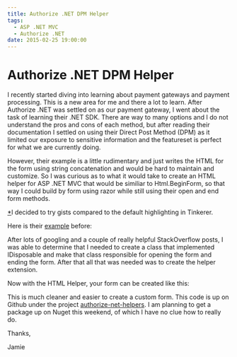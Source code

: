 ```yaml
---
title: Authorize .NET DPM Helper
tags:
  - ASP .NET MVC
  - Authorize .NET
date: 2015-02-25 19:00:00
---
```


# Authorize .NET DPM Helper

I recently started diving into learning about payment gateways and payment
processing. This is a new area for me and there a lot to learn. After Authorize
.NET was settled on as our payment gateway, I went about the task of learning
their .NET SDK. There are way to many options and I do not understand the pros
and cons of each method, but after reading their documentation I settled on
using their Direct Post Method (DPM) as it limited our exposure to sensitive
information and the featureset is perfect for what we are currently doing.

However, their example is a little rudimentary and just writes the HTML for the
form using string concatenation and would be hard to maintain and customize. So
I was curious as to what it would take to create an HTML helper for ASP .NET MVC
that would be similiar to Html.BeginForm, so that way I could build by form
using razor while still using their open and end form methods.

[<span class="problematic" id="id2">*</span>](#id1)I decided to try gists compared to the default highlighting in Tinkerer.

Here is their [example](https://developer.authorize.net/integration/fifteenminutes/csharp/) before:

<script src="https://gist.github.com/phillipsj/168f011bc6d6b5e0632f.js">&amp;amp;amp;nbsp;</script>

After lots of googling and a couple of really helpful StackOverflow posts, I was
able to determine that I needed to create a class that implemented IDisposable
and make that class responsible for opening the form and ending the form. After
that all that was needed was to create the helper extension.

<script src="https://gist.github.com/phillipsj/219e37df1cc1efef51ba.js">&amp;amp;amp;nbsp;</script>

Now with the HTML Helper, your form can be created like this:

<script src="https://gist.github.com/phillipsj/541f16ab8cae65e07994.js">&amp;amp;amp;nbsp;</script>

This is much cleaner and easier to create a custom form. This code is up on
Github under the project [authorize-net-helpers](https://github.com/phillipsj/authorize-net-helpers). I am planning to get a package
up on Nuget this weekend, of which I have no clue how to really do.

Thanks,

Jamie